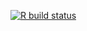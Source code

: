 <!-- badges: start -->
[![R build status](https://github.com/aminadibi/fastmvtnorm/workflows/R-CMD-check/badge.svg)](https://github.com/aminadibi/fastmvtnorm/actions)
<!-- badges: end -->

